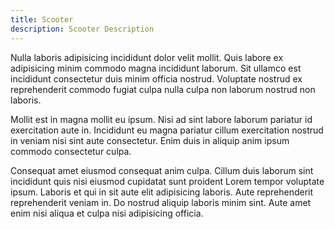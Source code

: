 ```yaml
---
title: Scooter
description: Scooter Description
---
```

Nulla laboris adipisicing incididunt dolor velit mollit. Quis labore ex adipisicing minim commodo magna incididunt laborum. Sit ullamco est incididunt consectetur duis minim officia nostrud. Voluptate nostrud ex reprehenderit commodo fugiat culpa nulla culpa non laborum nostrud non laboris.

Mollit est in magna mollit eu ipsum. Nisi ad sint labore laborum pariatur id exercitation aute in. Incididunt eu magna pariatur cillum exercitation nostrud in veniam nisi sint aute consectetur. Enim duis in aliquip anim ipsum commodo consectetur culpa.

Consequat amet eiusmod consequat anim culpa. Cillum duis laborum sint incididunt quis nisi eiusmod cupidatat sunt proident Lorem tempor voluptate ipsum. Laboris et qui in sit aute elit adipisicing laboris. Aute reprehenderit reprehenderit veniam in. Do nostrud aliquip laboris minim sint. Aute amet enim nisi aliqua et culpa nisi adipisicing officia.
